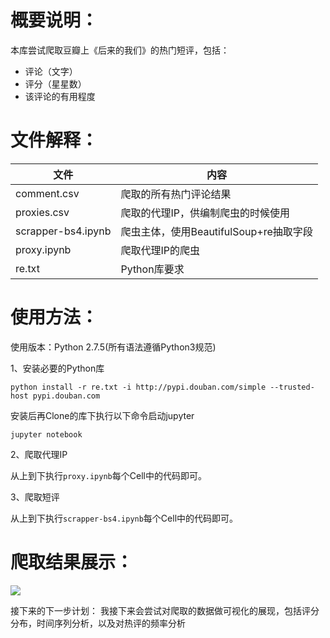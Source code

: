 # 概要说明：
本库尝试爬取豆瓣上《后来的我们》的热门短评，包括：

* 评论（文字）
* 评分（星星数）
* 该评论的有用程度

# 文件解释：


|    文件    | 内容 |
| ---------- | --- |
| comment.csv |  爬取的所有热门评论结果 |
| proxies.csv       |  爬取的代理IP，供编制爬虫的时候使用 |
| scrapper-bs4.ipynb |  爬虫主体，使用BeautifulSoup+re抽取字段 |
| proxy.ipynb |  爬取代理IP的爬虫 |
| re.txt  |  Python库要求 |

# 使用方法：
使用版本：Python 2.7.5(所有语法遵循Python3规范)

1、安装必要的Python库

```
python install -r re.txt -i http://pypi.douban.com/simple --trusted-host pypi.douban.com
```
安装后再Clone的库下执行以下命令启动jupyter
```
jupyter notebook
```

2、爬取代理IP

从上到下执行`proxy.ipynb`每个Cell中的代码即可。

3、爬取短评

从上到下执行`scrapper-bs4.ipynb`每个Cell中的代码即可。

# 爬取结果展示：


![](https://github.com/XiaohuiLee/Scrapper-HouLaiUs/blob/master/comments.png)

接下来的下一步计划：
我接下来会尝试对爬取的数据做可视化的展现，包括评分分布，时间序列分析，以及对热评的频率分析

